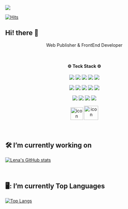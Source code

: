 ![](https://capsule-render.vercel.app/api?type=waving&color=auto&height=150&section=header&fontSize=24&animation=twinkling&text=안녕하세요%20퍼블리셔%20·%20프론트엔드%20개발자%20나보경입니다🐵)

[![Hits](https://hits.seeyoufarm.com/api/count/incr/badge.svg?url=https%3A%2F%2Fgithub.com%2FbogongE92&count_bg=%2370B9F6&title_bg=%23555555&icon=github.svg&icon_color=%434343&title=Hello+World&edge_flat=false)](https://hits.seeyoufarm.com)

## Hi! there 👋
<p align="center">Web Publisher & FrontEnd Developer</p>


<br>
<h4 align="center">⚙️ Teck Stack ⚙️</h4>
<p align='center'>
  <img src="https://img.shields.io/badge/html5-E34F26?style=flat&logo=html5&logoColor=white"/>
  <img src="https://img.shields.io/badge/css3-1572B6?style=flat&logo=css3&logoColor=white"/>
  <img src="https://img.shields.io/badge/javascript-F7DF1E?style=flat&logo=javascript&logoColor=white"/>
  <img src="https://img.shields.io/badge/jquery-0769AD?style=flat&logo=jquery&logoColor=white"/>
  <img src="https://img.shields.io/badge/vue.js-4FC08D?style=flat&logo=vue.js&logoColor=white"/>
</p>
<p align='center'>
  <img src="https://img.shields.io/badge/bootstrap-7952B3?style=flat&logo=bootstrap&logoColor=white"/>
  <img src="https://img.shields.io/badge/svg-FFB13B?style=flat&logo=svg&logoColor=white"/>
  <img src="https://img.shields.io/badge/visualstudiocode-007ACC?logo=visualstudiocode&logoColor=white">
  <img src="https://img.shields.io/badge/notion-000000?style=flat&logo=notion&logoColor=white"/>
  <img src="https://img.shields.io/badge/slack-4A154B?style=flat&logo=slack&logoColor=white"/>
</p>
<p align='center'>
  <img src="https://img.shields.io/badge/figma-F24E1E?style=flat&logo=figma&logoColor=white"/>
  <img src="https://img.shields.io/badge/adobexd-FF61F6?style=flat&logo=adobexd&logoColor=white"/>
  <img src="https://img.shields.io/badge/adobeillustrator-FF9A00?style=flat&logo=adobeillustrator&logoColor=white"/>
  <img src="https://img.shields.io/badge/adobephotoshop-31A8FF?style=flat&logo=adobephotoshop&logoColor=white"/>
</p>
<div align='center'>
  <img src="https://techstack-generator.vercel.app/sass-icon.svg" alt="icon" width="40" height="40" />
  <img src="https://techstack-generator.vercel.app/github-icon.svg" alt="icon" width="45" height="45" />
</div>

<br>
<br>

## 🛠️ I’m currently working on

 [![Lena's GitHub stats](https://github-readme-stats.vercel.app/api?username=bogongE92&hide=stars,contribs&count_private=true&show_icons=true&hide_rank=true&theme=catppuccin_latte)](https://github.com/bogongE92/github-readme-stats)

<br>

## 🖥️: I’m currently Top Languages

[![Top Langs](https://github-readme-stats.vercel.app/api/top-langs/?username=bogongE92&layout=compact)](https://github.com/bogongE92/github-readme-stats)

<!--
**bogongE92/bogongE92** is a ✨ _special_ ✨ repository because its `README.md` (this file) appears on your GitHub profile.

Here are some ideas to get you started:

- 🔭 I’m currently working on ...
- 🌱 I’m currently learning ...
- 👯 I’m looking to collaborate on ...
- 🤔 I’m looking for help with ...
- 💬 Ask me about ...
- 📫 How to reach me: ...
- 😄 Pronouns: ...
- ⚡ Fun fact: ...
-->
